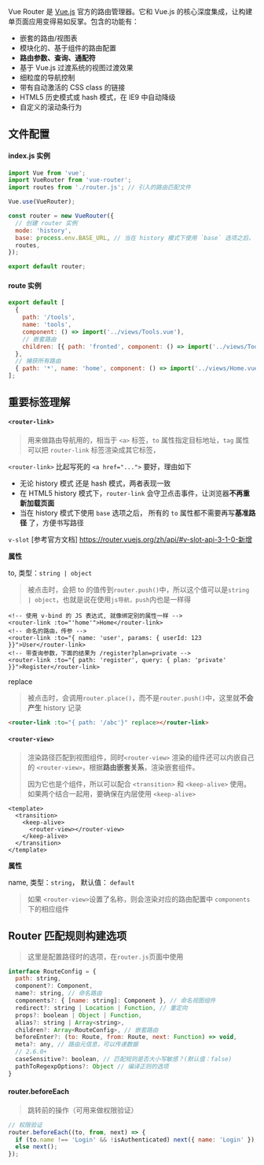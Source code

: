 Vue Router 是 [Vue.js](http://cn.vuejs.org/) 官方的路由管理器。它和 Vue.js 的核心深度集成，让构建单页面应用变得易如反掌。包含的功能有：

- 嵌套的路由/视图表
- 模块化的、基于组件的路由配置
- **路由参数、查询、通配符**
- 基于 Vue.js 过渡系统的视图过渡效果
- 细粒度的导航控制
- 带有自动激活的 CSS class 的链接
- HTML5 历史模式或 hash 模式，在 IE9 中自动降级
- 自定义的滚动条行为

## 文件配置

#### index.js 实例

```javascript
import Vue from 'vue';
import VueRouter from 'vue-router';
import routes from './router.js'; // 引入的路由匹配文件

Vue.use(VueRouter);

const router = new VueRouter({
  // 创建 router 实例
  mode: 'history',
  base: process.env.BASE_URL, // 当在 history 模式下使用 `base` 选项之后， 所有的 `to` 属性都不需要再写**基准路径** 了
  routes,
});

export default router;
```

#### route 实例

```javascript
export default [
  {
    path: '/tools',
    name: 'tools',
    component: () => import('../views/Tools.vue'),
    // 嵌套路由
    children: [{ path: 'fronted', component: () => import('../views/ToolsPage/fronted.vue') }],
  },
  // 捕获所有路由
  { path: '*', name: 'home', component: () => import('../views/Home.vue') },
];
```

## 重要标签理解

#### `<router-link>`

> 用来做路由导航用的，相当于 `<a>` 标签，`to` 属性指定目标地址，`tag` 属性可以把 `router-link` 标签渲染成其它标签，

`<router-link>` 比起写死的 `<a href="...">` 要好，理由如下

- 无论 history 模式 还是 hash 模式，两者表现一致
- 在 HTML5 history 模式下，`router-link` 会守卫点击事件，让浏览器**不再重新加载页面**
- 当在 history 模式下使用 `base` 选项之后， 所有的 `to` 属性都不需要再写**基准路径** 了，方便书写路径

`v-slot` [参考官方文档] https://router.vuejs.org/zh/api/#v-slot-api-3-1-0-新增

**属性**

to, 类型：`string | object`

> 被点击时，会把 to 的值传到`router.push()`中，所以这个值可以是`string | object`，也就是说在使用`js导航，push`内也是一样得

```html{6,4}
<!-- 使用 v-bind 的 JS 表达式, 就像绑定别的属性一样 -->
<router-link :to="'home'">Home</router-link>
<!-- 命名的路由，传参 -->
<router-link :to="{ name: 'user', params: { userId: 123 }}">User</router-link>
<!-- 带查询参数，下面的结果为 /register?plan=private -->
<router-link :to="{ path: 'register', query: { plan: 'private' }}">Register</router-link>
```

replace

> 被点击时，会调用`router.place()`，而不是`router.push()`中，这里就**不会产生** history 记录

```html
<router-link :to="{ path: '/abc'}" replace></router-link>
```

#### `<router-view>`

> 渲染路径匹配到视图组件，同时`<router-view>` 渲染的组件还可以内嵌自己的 `<router-view>`，根据**路由嵌套关系**，渲染嵌套组件。
>
> 因为它也是个组件，所以可以配合 `<transition>` 和 `<keep-alive>` 使用。如果两个结合一起用，要确保在内层使用 `<keep-alive>`

```vue
<template>
  <transition>
    <keep-alive>
      <router-view></router-view>
    </keep-alive>
  </transition>
</template>
```

**属性**

name, 类型：`string`， 默认值： `default`

> 如果 `<router-view>`设置了名称，则会渲染对应的路由配置中 `components` 下的相应组件

## Router 匹配规则构建选项

> 这里是配置路径时的选项，在`router.js`页面中使用

```javascript
interface RouteConfig = {
  path: string,
  component?: Component,
  name?: string, // 命名路由
  components?: { [name: string]: Component }, // 命名视图组件
  redirect?: string | Location | Function, // 重定向
  props?: boolean | Object | Function,
  alias?: string | Array<string>,
  children?: Array<RouteConfig>, // 嵌套路由
  beforeEnter?: (to: Route, from: Route, next: Function) => void,
  meta?: any, // 路由元信息，可以传递数据
  // 2.6.0+
  caseSensitive?: boolean, // 匹配规则是否大小写敏感？(默认值：false)
  pathToRegexpOptions?: Object // 编译正则的选项
}
```

#### router.beforeEach

> 跳转前的操作（可用来做权限验证）

```javascript
// 权限验证
router.beforeEach((to, from, next) => {
  if (to.name !== 'Login' && !isAuthenticated) next({ name: 'Login' });
  else next();
});
```
